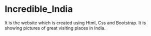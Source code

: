 # Incredible_India

It is the website which is created using Html, Css and Bootstrap. It is showing pictures of great visiting places in India.
